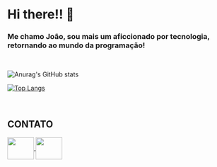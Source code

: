 # Hi there!! 👋

### Me chamo João, sou mais um aficcionado por tecnologia, retornando ao mundo da programação!
<br>
<div>

![Anurag's GitHub stats](https://github-readme-stats.vercel.app/api?username=joaogrigol&show_icons=true&theme=synthwave)

[![Top Langs](https://github-readme-stats.vercel.app/api/top-langs/?username=joaogrigol)](https://github.com/anuraghazra/github-readme-stats)
</div>

<br>

## CONTATO
<div>
<a href = "https://www.linkedin.com/in/joaogrigol">
    <img align = "center" height = "50" width = "60" src = "https://cdn.jsdelivr.net/gh/devicons/devicon/icons/linkedin/linkedin-original.svg">
</a>
<a href = "https://www.facebook.com/joaogrigol">
    <img align = "center" height = "50" width = "60" src= "https://cdn.jsdelivr.net/gh/devicons/devicon/icons/facebook/facebook-original.svg">
</div>


<!--
**joaogrigol/joaogrigol** is a ✨ _special_ ✨ repository because its `README.md` (this file) appears on your GitHub profile.

Here are some ideas to get you started:

- 🔭 I’m currently working on ...
- 🌱 I’m currently learning ...
- 👯 I’m looking to collaborate on ...
- 🤔 I’m looking for help with ...
- 💬 Ask me about ...
- 📫 How to reach me: ...
- 😄 Pronouns: ...
- ⚡ Fun fact: ...
-->
